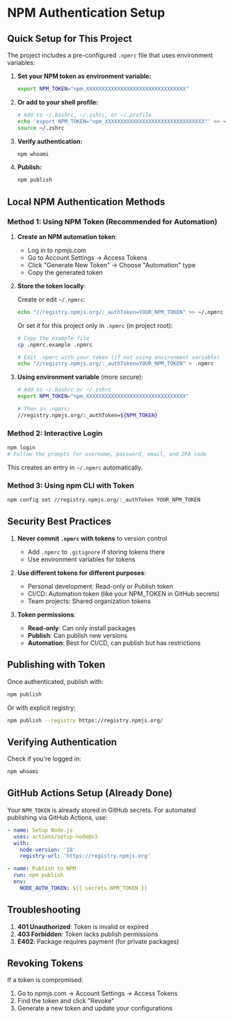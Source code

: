 # NPM Authentication Setup

## Quick Setup for This Project

The project includes a pre-configured `.npmrc` file that uses environment variables:

1. **Set your NPM token as environment variable:**

   ```bash
   export NPM_TOKEN="npm_XXXXXXXXXXXXXXXXXXXXXXXXXXXXXXXX"
   ```

2. **Or add to your shell profile:**

   ```bash
   # Add to ~/.bashrc, ~/.zshrc, or ~/.profile
   echo 'export NPM_TOKEN="npm_XXXXXXXXXXXXXXXXXXXXXXXXXXXXXXXX"' >> ~/.zshrc
   source ~/.zshrc
   ```

3. **Verify authentication:**

   ```bash
   npm whoami
   ```

4. **Publish:**

   ```bash
   npm publish
   ```

## Local NPM Authentication Methods

### Method 1: Using NPM Token (Recommended for Automation)

1. **Create an NPM automation token**:
   - Log in to npmjs.com
   - Go to Account Settings → Access Tokens
   - Click "Generate New Token" → Choose "Automation" type
   - Copy the generated token

2. **Store the token locally**:

   Create or edit `~/.npmrc`:

   ```bash
   echo "//registry.npmjs.org/:_authToken=YOUR_NPM_TOKEN" >> ~/.npmrc
   ```

   Or set it for this project only in `.npmrc` (in project root):

   ```bash
   # Copy the example file
   cp .npmrc.example .npmrc
   
   # Edit .npmrc with your token (if not using environment variable)
   echo "//registry.npmjs.org/:_authToken=YOUR_NPM_TOKEN" > .npmrc
   ```

3. **Using environment variable** (more secure):

   ```bash
   # Add to ~/.bashrc or ~/.zshrc
   export NPM_TOKEN="npm_XXXXXXXXXXXXXXXXXXXXXXXXXXXXXXXX"
   
   # Then in .npmrc:
   //registry.npmjs.org/:_authToken=${NPM_TOKEN}
   ```

### Method 2: Interactive Login

```bash
npm login
# Follow the prompts for username, password, email, and 2FA code
```

This creates an entry in `~/.npmrc` automatically.

### Method 3: Using npm CLI with Token

```bash
npm config set //registry.npmjs.org/:_authToken YOUR_NPM_TOKEN
```

## Security Best Practices

1. **Never commit `.npmrc` with tokens** to version control
   - Add `.npmrc` to `.gitignore` if storing tokens there
   - Use environment variables for tokens

2. **Use different tokens for different purposes**:
   - Personal development: Read-only or Publish token
   - CI/CD: Automation token (like your NPM_TOKEN in GitHub secrets)
   - Team projects: Shared organization tokens

3. **Token permissions**:
   - **Read-only**: Can only install packages
   - **Publish**: Can publish new versions
   - **Automation**: Best for CI/CD, can publish but has restrictions

## Publishing with Token

Once authenticated, publish with:

```bash
npm publish
```

Or with explicit registry:

```bash
npm publish --registry https://registry.npmjs.org/
```

## Verifying Authentication

Check if you're logged in:

```bash
npm whoami
```

## GitHub Actions Setup (Already Done)

Your `NPM_TOKEN` is already stored in GitHub secrets. For automated publishing via GitHub Actions, use:

```yaml
- name: Setup Node.js
  uses: actions/setup-node@v3
  with:
    node-version: '18'
    registry-url: 'https://registry.npmjs.org'

- name: Publish to NPM
  run: npm publish
  env:
    NODE_AUTH_TOKEN: ${{ secrets.NPM_TOKEN }}
```

## Troubleshooting

1. **401 Unauthorized**: Token is invalid or expired
2. **403 Forbidden**: Token lacks publish permissions
3. **E402**: Package requires payment (for private packages)

## Revoking Tokens

If a token is compromised:

1. Go to npmjs.com → Account Settings → Access Tokens
2. Find the token and click "Revoke"
3. Generate a new token and update your configurations
